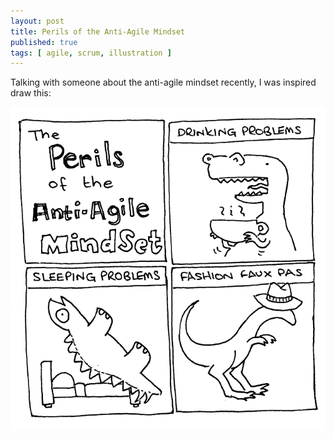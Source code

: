 ```yaml
---
layout: post
title: Perils of the Anti-Agile Mindset
published: true
tags: [ agile, scrum, illustration ]
---
```


Talking with someone about the anti-agile mindset recently, I was inspired 
draw this:

[![Perils of the anti-agile mindeset](/img/posts/perils-of-the-anti-agile-mindset/perils-bw-lofi.png)](perils-of-the-anti-agile-mindset/perils-bw.png)

